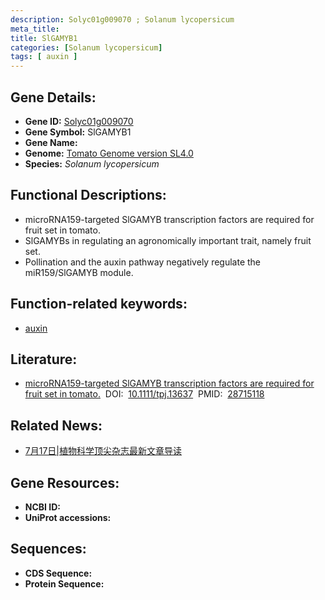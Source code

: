 ```yaml
---
description: Solyc01g009070 ; Solanum lycopersicum
meta_title:
title: SlGAMYB1
categories: [Solanum lycopersicum]
tags: [ auxin ]
---
```


## Gene Details:
- **Gene ID:**	[Solyc01g009070]()
- **Gene Symbol:** SlGAMYB1
- **Gene Name:** 
- **Genome:** [Tomato Genome version SL4.0](https://solgenomics.net/organism/solanum_lycopersicum/genome)
- **Species:** *Solanum lycopersicum*

## Functional Descriptions:
   - microRNA159-targeted SlGAMYB transcription factors are required for fruit set in tomato.
   - SlGAMYBs in regulating an agronomically important trait, namely fruit set.
   - Pollination and the auxin pathway negatively regulate the miR159/SlGAMYB module.

## Function-related keywords:
   - [auxin](/tags/auxin/)

## Literature:
   - [microRNA159-targeted SlGAMYB transcription factors are required for fruit set in tomato.]( https://onlinelibrary.wiley.com/doi/10.1111/tpj.13637)&nbsp;&nbsp;DOI:&nbsp;&nbsp;[10.1111/tpj.13637](https://onlinelibrary.wiley.com/doi/10.1111/tpj.13637)&nbsp;&nbsp;PMID:&nbsp;&nbsp;[28715118](https://pubmed.ncbi.nlm.nih.gov/28715118/)

## Related News:
   - [7月17日|植物科学顶尖杂志最新文章导读](https://mp.weixin.qq.com/s?__biz=MzIyOTY2NDYyNQ==&mid=2247485632&idx=1&sn=88ed96245906cdcb1fe1d881db675ed7&chksm=e8be7adedfc9f3c8725598f56b068a61c591442ecde59dec0e7e71e723507a0fb5738ad154db&scene=27#wechat_redirect)

## Gene Resources:
- **NCBI ID:**  [](https://www.ncbi.nlm.nih.gov/gene/?term=)
- **UniProt accessions:** [](https://www.uniprot.org/uniprotkb//entry)



## Sequences:
- **CDS Sequence:**
- **Protein Sequence:**
